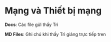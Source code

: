 # Mạng và Thiết bị mạng
**Docs**: Các file gửi thầy Trì

**MD Files**: Ghi chú khi thầy Trì giảng trực tiếp tren